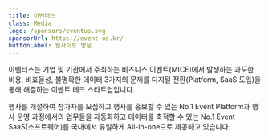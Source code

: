 ```yaml
---
title: 이벤터스
class: Media
logo: /sponsors/eventus.svg
sponsorUrl: https://event-us.kr/
buttonLabel: 웹사이트 방문
---
```


이벤터스는 기업 및 기관에서 주최하는 비즈니스 이벤트(MICE)에서 발생하는 과도한 비용, 비효율성, 불명확한 데이터 3가지의 문제를 디지털 전환(Platform, SaaS 도입)을 통해 해결하는 이벤트 테크 스타트업입니다.

행사를 개설하여 참가자를 모집하고 행사를 홍보할 수 있는 No.1 Event Platform과 행사 운영 과정에서의 업무들을 자동화하고 데이터를 축적할 수 있는 No.1 Event SaaS(소프트웨어)를 국내에서 유일하게 All-in-one으로 제공하고 있습니다.